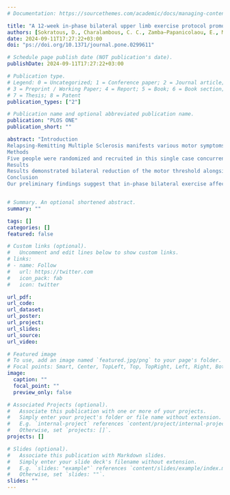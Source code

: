 ```yaml
---
# Documentation: https://sourcethemes.com/academic/docs/managing-content/

title: "A 12-week in-phase bilateral upper limb exercise protocol promoted neuroplastic and clinical changes in people with relapsing remitting multiple sclerosis: A registered report randomized single-case concurrent multiple baseline study"
authors: [Sokratous, D., Charalambous, C. C., Zamba—Papanicolaou, E., Michailidou, K., Konstantinou, N.]
date: 2024-09-11T17:27:22+03:00
doi: "ps://doi.org/10.1371/journal.pone.0299611"

# Schedule page publish date (NOT publication's date).
publishDate: 2024-09-11T17:27:22+03:00

# Publication type.
# Legend: 0 = Uncategorized; 1 = Conference paper; 2 = Journal article;
# 3 = Preprint / Working Paper; 4 = Report; 5 = Book; 6 = Book section;
# 7 = Thesis; 8 = Patent
publication_types: ["2"]

# Publication name and optional abbreviated publication name.
publication: "PLOS ONE"
publication_short: ""

abstract: "Introduction
Relapsing-Remitting Multiple Sclerosis manifests various motor symptoms including impairments in corticospinal tract integrity, whose symptoms can be assessed using transcranial magnetic stimulation. Several factors, such as exercise and interlimb coordination, can influence the plastic changes in corticospinal tract. Previous work in healthy and chronic stroke survivors showed that the greatest improvement in corticospinal plasticity occurred during in-phase bilateral exercises of the upper limbs. Altered corticospinal plasticity due to bilateral lesions in the central nervous system is common after Multiple Sclerosis, yet the effect of in-phase bilateral exercise on the bilateral corticospinal plasticity in this cohort remains unclear. Our aim was to investigate the effects of in-phase bilateral exercises on central motor conduction time, motor evoked potential amplitude and latency, motor threshold and clinical measures in people with Relapsing-Remitting Multiple Sclerosis.
Methods
Five people were randomized and recruited in this single case concurrent multiple baseline design study. The intervention protocol lasted for 12 consecutive weeks (30–60 minutes /session x 3 sessions / week) and included in-phase bilateral upper limb movements, adapted to different sports activities and to functional motor training. To define the functional relation between the intervention and the results, we conducted a visual analysis. If a potential sizeable effect was observed, we subsequently performed a statistical analysis.
Results
Results demonstrated bilateral reduction of the motor threshold alongside with improvement of all clinical measures, but not in any other corticospinal plasticity measures.
Conclusion
Our preliminary findings suggest that in-phase bilateral exercise affects motor threshold in people with Relapsing-Remitting Multiple Sclerosis. Therefore, this measure could potentially serve as a proxy for detecting corticospinal plasticity in this cohort. However, future studies with larger sample sizes should validate and potentially establish the effect of in-phase bilateral exercise on the corticospinal plasticity and clinical measures in this cohort."


# Summary. An optional shortened abstract.
summary: ""

tags: []
categories: []
featured: false

# Custom links (optional).
#   Uncomment and edit lines below to show custom links.
# links:
# - name: Follow
#   url: https://twitter.com
#   icon_pack: fab
#   icon: twitter

url_pdf:
url_code:
url_dataset:
url_poster:
url_project:
url_slides:
url_source:
url_video:

# Featured image
# To use, add an image named `featured.jpg/png` to your page's folder. 
# Focal points: Smart, Center, TopLeft, Top, TopRight, Left, Right, BottomLeft, Bottom, BottomRight.
image:
  caption: ""
  focal_point: ""
  preview_only: false

# Associated Projects (optional).
#   Associate this publication with one or more of your projects.
#   Simply enter your project's folder or file name without extension.
#   E.g. `internal-project` references `content/project/internal-project/index.md`.
#   Otherwise, set `projects: []`.
projects: []

# Slides (optional).
#   Associate this publication with Markdown slides.
#   Simply enter your slide deck's filename without extension.
#   E.g. `slides: "example"` references `content/slides/example/index.md`.
#   Otherwise, set `slides: ""`.
slides: ""
---
```

